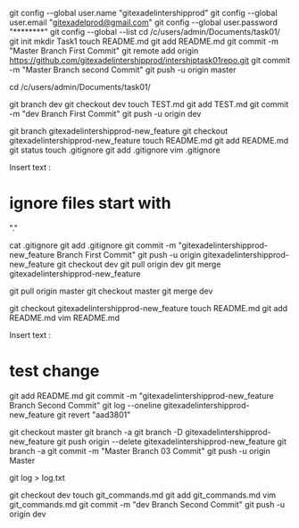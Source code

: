 git config --global user.name "gitexadelintershipprod"
git config --global user.email "gitexadelprod@gmail.com"
git config --global user.password "********"
git config --global --list
cd /c/users/admin/Documents/task01/
git init
mkdir Task1
touch README.md
git add README.md
git commit -m "Master Branch First Commit"
git remote add origin https://github.com/gitexadelintershipprod/intershiptask01repo.git
git commit -m "Master Branch second Commit"
git push -u origin master

cd /c/users/admin/Documents/task01/

git branch dev
git checkout dev
touch TEST.md
git add TEST.md
git commit -m "dev Branch First Commit"
git push -u origin dev

git branch gitexadelintershipprod-new_feature
git checkout gitexadelintershipprod-new_feature
touch README.md
git add README.md
git status
touch .gitignore
git add .gitignore
vim .gitignore

Insert text : 
# ignore files start with
"."

cat .gitignore
git add .gitignore
git commit -m "gitexadelintershipprod-new_feature Branch First Commit"
git push -u origin gitexadelintershipprod-new_feature
git checkout dev
git pull origin dev
git merge gitexadelintershipprod-new_feature

git pull origin master
git checkout master
git merge dev

git checkout gitexadelintershipprod-new_feature
touch README.md
git add README.md
vim README.md

Insert text : 
# test change

git add README.md
git commit -m "gitexadelintershipprod-new_feature Branch Second Commit"
git log --oneline gitexadelintershipprod-new_feature
git revert "aad3801"

git checkout master
git branch -a
git branch -D gitexadelintershipprod-new_feature
git push origin --delete gitexadelintershipprod-new_feature
git branch -a
git commit -m "Master Branch 03 Commit"
git push -u origin Master


git log > log.txt

git checkout dev
touch git_commands.md
git add git_commands.md
vim git_commands.md
git commit -m "dev Branch Second Commit"
git push -u origin dev
